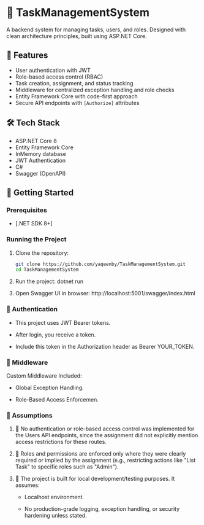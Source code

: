 # 📌 TaskManagementSystem

A backend system for managing tasks, users, and roles. Designed with clean architecture principles, built using ASP.NET Core.

## 🚀 Features

- User authentication with JWT
- Role-based access control (RBAC)
- Task creation, assignment, and status tracking
- Middleware for centralized exception handling and role checks
- Entity Framework Core with code-first approach
- Secure API endpoints with `[Authorize]` attributes

## 🛠️ Tech Stack

- ASP.NET Core 8
- Entity Framework Core
- InMemory database
- JWT Authentication
- C#
- Swagger (OpenAPI)

## 🧰 Getting Started

### Prerequisites

- [.NET SDK 8+]

### Running the Project

1. Clone the repository:

   ```bash
   git clone https://github.com/yaqeenby/TaskManagementSystem.git
   cd TaskManagementSystem

   ```

2. Run the project:
   dotnet run

3. Open Swagger UI in browser:
   http://localhost:5001/swagger/index.html

### 🔐 Authentication

- This project uses JWT Bearer tokens.

- After login, you receive a token.

- Include this token in the Authorization header as Bearer YOUR_TOKEN.

### 🧩 Middleware

Custom Middleware Included:

- Global Exception Handling.

- Role-Based Access Enforcemen.

### 📝 Assumptions

1. 🔐 No authentication or role-based access control was implemented for the Users API endpoints, since the assignment did not explicitly mention access restrictions for these routes.

2. 📄 Roles and permissions are enforced only where they were clearly required or implied by the assignment (e.g., restricting actions like "List Task" to specific roles such as "Admin").

3. 🧪 The project is built for local development/testing purposes. It assumes:

   - Localhost environment.

   - No production-grade logging, exception handling, or security hardening unless stated.
